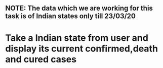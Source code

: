 ## NOTE: The data which we are working for this task is of Indian states only till  23/03/20 

# Take a Indian state from user and display its current confirmed,death and cured cases

